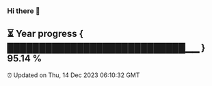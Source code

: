 ### Hi there 👋
⏳ Year progress { ████████████████████████████▁▁ } 95.14 %
---
⏰ Updated on Thu, 14 Dec 2023 06:10:32 GMT

